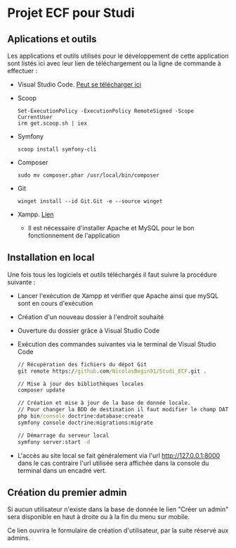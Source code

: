 # Projet ECF pour Studi

## Aplications et outils

Les applications et outils utilisés pour le développement de cette application sont listés ici avec leur lien de téléchargement ou la ligne de commande à effectuer :

- Visual Studio Code. [Peut se télécharger ici](https://code.visualstudio.com/download)
- Scoop

  ``` PS
  Set-ExecutionPolicy -ExecutionPolicy RemoteSigned -Scope CurrentUser
  irm get.scoop.sh | iex
  ```

- Symfony

  ``` PS
  scoop install symfony-cli
  ```

- Composer
  
  ``` PS
  sudo mv composer.phar /usr/local/bin/composer
  ```

- Git

  ``` PS
  winget install --id Git.Git -e --source winget
  ```

- Xampp. [Lien](https://www.apachefriends.org/fr/index.html)
  - Il est nécessaire d'installer Apache et MySQL pour le bon fonctionnement de l'application

## Installation en local

Une fois tous les logiciels et outils téléchargés il faut suivre la procédure suivante :

- Lancer l'exécution de Xampp et vérifier que Apache ainsi que mySQL sont en cours d'exécution
- Création d'un nouveau dossier à l'endroit souhaité
- Ouverture du dossier grâce à Visual Studio Code
- Exécution des commandes suivantes via le terminal de Visual Studio Code

  ``` cmd
  // Récupération des fichiers du dépot Git
  git remote https://github.com/NicolasBegin91/Studi_ECF.git .

  // Mise à jour des bibliothèques locales
  composer update

  // Création et mise à jour de la base de donnée locale.
  // Pour changer la BDD de destination il faut modifier le champ DATABASE du fichier .env et remplacer "ECF_Begin"
  php bin/console doctrine:database:create
  symfony console doctrine:migrations:migrate

  // Démarrage du serveur local
  symfony server:start -d
  ```

- L'accès au site local se fait généralement via l'url <http://127.0.0.1:8000> dans le cas contraire l'url utilisée sera affichée dans la console du terminal dans un encadré vert.

## Création du premier admin

Si aucun utilisateur n'existe dans la base de donnée le lien "Créer un admin" sera disponible en haut à droite ou à la fin du menu sur mobile.

Ce lien ouvrira le formulaire de création d'utilisateur, par la suite réservé aux admins.
